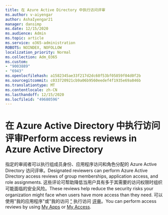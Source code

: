 ```yaml
---
title: 在 Azure Active Directory 中执行访问评审
ms.author: v-aiyengar
author: AshaIyengar21
manager: dansimp
ms.date: 12/15/2020
ms.audience: Admin
ms.topic: article
ms.service: o365-administration
ROBOTS: NOINDEX, NOFOLLOW
localization_priority: Normal
ms.collection: Adm_O365
ms.custom:
- "9003889"
- "6943"
ms.openlocfilehash: a1582345ae33f217d2dc60f53bf05859f04d0f2b
ms.sourcegitcommit: c033720921cb9a06b9560eedef4f1935e69a846b
ms.translationtype: MT
ms.contentlocale: zh-CN
ms.lasthandoff: 12/15/2020
ms.locfileid: "49680596"
---
```

# <a name="perform-access-reviews-in-azure-active-directory"></a><span data-ttu-id="f7878-102">在 Azure Active Directory 中执行访问评审</span><span class="sxs-lookup"><span data-stu-id="f7878-102">Perform access reviews in Azure Active Directory</span></span>

<span data-ttu-id="f7878-103">指定的审阅者可以执行组成员身份、应用程序访问和角色分配的 Azure Active Directory 访问评审。</span><span class="sxs-lookup"><span data-stu-id="f7878-103">Designated reviewers can perform Azure Active Directory access reviews of group memberships, application access, and role assignments.</span></span> <span data-ttu-id="f7878-104">这些评论可帮助降低当用户具有多于其需要的访问权限时组织可能面临的安全风险。</span><span class="sxs-lookup"><span data-stu-id="f7878-104">These reviews help reduce the security risks your organization might face when users have more access than they need.</span></span> <span data-ttu-id="f7878-105">可以使用"我的应用程序"或"我的访问 ["](https://go.microsoft.com/fwlink/?linkid=2134605) 执行访问 [评审](https://go.microsoft.com/fwlink/?linkid=2134505)。</span><span class="sxs-lookup"><span data-stu-id="f7878-105">You can perform access reviews by using [My Apps](https://go.microsoft.com/fwlink/?linkid=2134605) or [My Access](https://go.microsoft.com/fwlink/?linkid=2134505).</span></span>